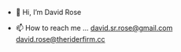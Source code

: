 - 👋 Hi, I’m David Rose

- 📫 How to reach me ... 
    david.sr.rose@gmail.com
    david.rose@theriderfirm.cc

